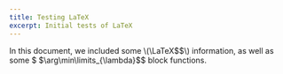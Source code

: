 ```yaml
---
title: Testing LaTeX
excerpt: Initial tests of LaTeX
---
```


In this document, we included some \\(\LaTeX$$\\) information, as well as some $
$\arg\min\limits_{\lambda}$$ block functions.

